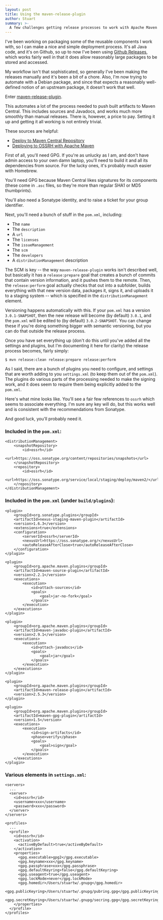 ```yaml
---
layout: post
title: Using the maven-release-plugin
author: Stuart
summary: >-
  A few challenges getting release processes to work with Apache Maven
---
```


I've been working on packaging some of the reusable components I work with, so
I can make a nice and simple deployment process. It's all Java code, and it's
on Github, so up to now I've been using [Github Releases](https://github.com/blog/1547-release-your-software),
which works fairly well in that it does allow reasonably large packages to
be stored and accessed.

My workflow isn't that sophisticated, so generally I've been making the releases
manually and it's been a bit of a chore. Also, I'm now trying to automate with
a Debian package, and since that expects a reasonably well-defined notion of
an upstream package, it doesn't work that well.

Enter [maven-release-plugin](http://maven.apache.org/maven-release/maven-release-plugin/index.html).

This automates a lot of the process needed to push built artifacts to Maven
Central. This includes sources and Javadocs, and works much more smoothly than
manual releases. There is, however, a price to pay. Setting it up and getting
it all working is not entirely trivial.

These sources are helpful:

* [Deploy to Maven Central Repository](http://www.sonatype.org/nexus/2015/01/08/deploy-to-maven-central-repository/)
* [Deploying to OSSRH with Apache Maven](http://central.sonatype.org/pages/apache-maven.html)

First of all, you'll need GPG. If you're as unlucky as I am, and don't have admin
access to your own damn laptop, you'll need to build it and all its dependencies
from source. For the lucky ones, it's probably much easier with Homebrew.

You'll need GPG because Maven Central likes signatures for its components (these
come in `.asc` files, so they're more than regular SHA1 or MD5 thumbprints).

You'll also need a Sonatype identity, and to raise a ticket for your group identifier.

Next, you'll need a bunch of stuff in the `pom.xml`, including:

* The `name`
* The `description`
* A `url`
* The `licenses`
* The `issueManagement`
* The `scm`
* The `developers`
* A `distributionManagement` description

The SCM is key -- the way `maven-release-plugin` works isn't described well, but
basically it has a `release:prepare` goal that creates a bunch of commits that
contain version information, and it pushes them to the remote. Then, the
`release:perform` goal actually checks that out into a subfolder, builds
everything with that new version data, packages it, signs it, and uploads it
to a staging system -- which is specified in the `distributionManagement`
element.

Versioning happens automatically with this. If your `pom.xml` has a version
`3.0.1-SNAPSHOT`, then the new release will become (by default) `3.0.1`, and the
`pom.xml` will be edited to (by default) `3.0.2-SNAPSHOT`. You can change these
if you're doing something bigger with semantic versioning, but you can do that
outside the release process.

Once you have set everything up (don't do this until you've added all the
settings and plugins, but I'm documenting it here for clarity) the release
process becomes, fairly simply:

    $ mvn release:clean release:prepare release:perform

As I said, there are a bunch of plugins you need to configure, and settings that are
worth adding to you `settings.xml` (to keep them out of the `pom.xml`).
The plugins do various parts of the processing needed to make the signing
work, and it does seem to require them being explicitly added to the `pom.xml`.

Here's what mine looks like. You'll see a fair few references to `ossrh` which
seems to associate everything. I'm sure any key will do, but this works well
and is consistent with the recommendations from Sonatype.

And good luck, you'll probably need it.

### Included in the `pom.xml`:

    <distributionManagement>
        <snapshotRepository>
            <id>ossrh</id>
            <url>https://oss.sonatype.org/content/repositories/snapshots</url>
        </snapshotRepository>
        <repository>
            <id>ossrh</id>
            <url>https://oss.sonatype.org/service/local/staging/deploy/maven2/</url>
        </repository>
    </distributionManagement>


### Included in the `pom.xml` (under `build/plugins`):

    <plugin>
        <groupId>org.sonatype.plugins</groupId>
        <artifactId>nexus-staging-maven-plugin</artifactId>
        <version>1.6.3</version>
        <extensions>true</extensions>
        <configuration>
            <serverId>ossrh</serverId>
            <nexusUrl>https://oss.sonatype.org/</nexusUrl>
            <autoReleaseAfterClose>true</autoReleaseAfterClose>
        </configuration>
    </plugin>

    <plugin>
        <groupId>org.apache.maven.plugins</groupId>
        <artifactId>maven-source-plugin</artifactId>
        <version>2.2.1</version>
        <executions>
            <execution>
                <id>attach-sources</id>
                <goals>
                    <goal>jar-no-fork</goal>
                </goals>
            </execution>
        </executions>
    </plugin>

    <plugin>
        <groupId>org.apache.maven.plugins</groupId>
        <artifactId>maven-javadoc-plugin</artifactId>
        <version>2.9.1</version>
        <executions>
            <execution>
                <id>attach-javadocs</id>
                <goals>
                    <goal>jar</goal>
                </goals>
            </execution>
        </executions>
    </plugin>

    <plugin>
        <groupId>org.apache.maven.plugins</groupId>
        <artifactId>maven-release-plugin</artifactId>
        <version>2.5.3</version>
    </plugin>

    <plugin>
        <groupId>org.apache.maven.plugins</groupId>
        <artifactId>maven-gpg-plugin</artifactId>
        <version>1.5</version>
        <executions>
            <execution>
                <id>sign-artifacts</id>
                <phase>verify</phase>
                <goals>
                    <goal>sign</goal>
                </goals>
            </execution>
        </executions>
    </plugin>

### Various elements in `settings.xml`:

    <servers>
      ...
      <server>
        <id>ossrh</id>
        <username>xxx</username>
        <password>xxx</password>
      </server>
    </servers>

    <profiles>
      ...
      <profile>
        <id>ossrh</id>
        <activation>
          <activeByDefault>true</activeByDefault>
        </activation>
        <properties>
          <gpg.executable>gpg2</gpg.executable>
          <gpg.keyname>xxx</gpg.keyname>
          <gpg.passphrase>xxx</gpg.passphrase>
          <gpg.defaultKeyring>false</gpg.defaultKeyring>
          <gpg.useagent>true</gpg.useagent>
          <gpg.lockMode>never</gpg.lockMode>
          <gpg.homedir>/Users/stuartw/.gnupg</gpg.homedir>
          <gpg.publicKeyring>/Users/stuartw/.gnupg/pubring.gpg</gpg.publicKeyring>
          <gpg.secretKeyring>/Users/stuartw/.gnupg/secring.gpg</gpg.secretKeyring>
        </properties>
      </profile>
    </profiles>
